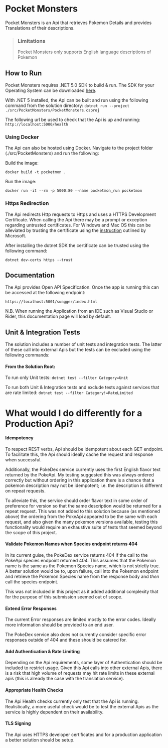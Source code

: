# Pocket Monsters
Pocket Monsters is an Api that retrieves Pokemon Details and provides Translations of their descriptions.

>### Limitations
>Pocket Monsters only supports English language descriptions of Pokemon

## How to Run
Pocket Monsters requires .NET 5.0 SDK to build & run. The SDK for your Operating System can be downloaded [here](https://dotnet.microsoft.com/download). 

With .NET 5 installed, the Api can be built and run using the following command from the solution directory:
`dotnet run --project ./src/PocketMonsters/PocketMonsters.csproj`

The following url be used to check that the Api is up and running: `http://localhost:5000/health`

### Using Docker
The Api can also be hosted using Docker. Navigate to the project folder (./src/PocketMonsters) and run the following:

Build the image:

`docker build -t pocketmon .`

Run the image:

`docker run -it --rm -p 5000:80 --name pocketmon_run pocketmon`

### Https Redirection
The Api redirects Http requests to Https and uses a HTTPS Development Certificate. 
When calling the Api there may be a prompt or exception regarding untrusted certificates.
For Windows and Mac OS this can be alleviated by trusting the certificate using the 
[instruction](https://docs.microsoft.com/en-us/aspnet/core/security/enforcing-ssl?view=aspnetcore-5.0&tabs=visual-studio#trust-the-aspnet-core-https-development-certificate-on-windows-and-macos) outlined by Microsoft.

After installing the dotnet SDK the certificate can be trusted using the following command: 

`dotnet dev-certs https --trust`

## Documentation

The Api provides Open API Specification. Once the app is running this can be accessed at the following endpoint: 

`https://localhost:5001/swagger/index.html` 

N.B. When running the Application from an IDE such as Visual Studio or Rider, this documentation page will load by default.

## Unit & Integration Tests

The solution includes a number of unit tests and integration tests. The latter of these call into external Apis but the tests can be excluded using the following commands:

#### From the Solution Root:
To run only Unit tests:
`dotnet test --filter Category=Unit`

To run both Unit & Integration tests and exclude tests against services that are rate limited:
`dotnet test --filter Category!=RateLimited`

# What would I do differently for a Production Api?
#### Idempotency
  To respect REST verbs, Api should be idempotent about each GET endpoint. 
  To facilitate this, the Api should ideally cache the request and response when successful. 
  
Additionally, the PokeDex service currently uses the first English flavor text returned by the PokeApi. My testing suggested this was always ordered correctly but without ordering in this application there is a chance that a pokemon description may not be idempotent; i.e. the description is different on repeat requests.

To alleviate this, the service should order flavor text in some order of preference for version so that the same description would be returned for a repeat request. This was not added to this solution because (as mentioned above) the ordering from the PokeApi appeared to be the same with each request, and also given the many pokemon versions available, testing this functionality would require an exhaustive suite of tests that seemed beyond the scope of this project.

#### Validate Pokemon Names when Species endpoint returns 404
In its current guise, the PokeDex service returns 404 if the call to the PokeApi species endpoint returned 404.
This assumes that the Pokemon name is the same as the Pokemon Species name, which is not strictly true. 
A better solution would be to, upon failure, call into the Pokemon endpoint and retrieve the Pokemon Species name from the response body and _then_ call the species endpoint.

This was not included in this project as it added additional complexity that for the purpose of this submission seemed out of scope.


#### Extend Error Responses
The current Error responses are limited mostly to the error codes. Ideally more information should be provided to an end user.

The PokeDex service also does not currently consider specific error responses outside of 404 and these should be catered for.

#### Add Authentication & Rate Limiting
Depending on the Api requirements, some layer of Authentication should be included to restrict usage. Given this Api calls into other external Apis, there is a risk that high volume of requests may hit rate limits in these external apis (this is already the case with the translation service).

#### Appropriate Health Checks
The Api Health checks currently only test that the Api is running. Realistically, a more useful check would be to test the external Apis as the service is highly dependent on their availability.

#### TLS Signing
The Api uses HTTPS developer certificates and for a production application a better solution should be setup.